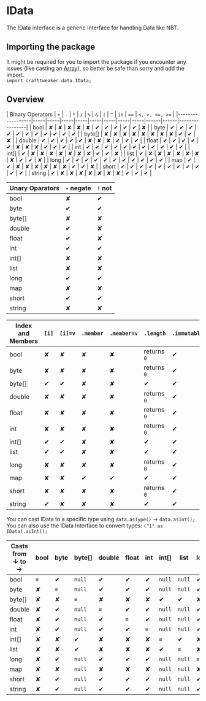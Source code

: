 # IData

The IData interface is a generic Interface for handling Data like NBT.

## Importing the package
It might be required for you to import the package if you encounter any issues (like casting an [Array](/AdvancedFunctions/Arrays_and_Loops)), so better be safe than sorry and add the import.  
`import crafttweaker.data.IData;`

## Overview

| Binary Operators | `+` | `-` | `*` | `/` | `%` | `&` | `|` | `^` | `in` | `==` | `<, >, <=, >=` |
|------------------|-----|-----|-----|-----|-----|-----|-----|-----|------|------|----------------|
| bool             | ✘  | ✘  | ✘   | ✘  | ✘  | ✔   | ✔  | ✔  | ✔    | ✔   | ✘             |
| byte             | ✔  | ✔  | ✔   | ✔  | ✔  | ✔   | ✔  | ✔  | ✔    | ✔   | ✔             |
| byte[]           | ✘  | ✘  | ✘   | ✘  | ✘  | ✘   | ✘  | ✘  | ✔    | ✔   | ✘             |
| double           | ✔  | ✔  | ✔   | ✔  | ✔  | ✘   | ✘  | ✘  | ✔    | ✔   | ✔             |
| float            | ✔  | ✔  | ✔   | ✔  | ✔  | ✘   | ✘  | ✘  | ✔    | ✔   | ✔             |
| int              | ✔  | ✔  | ✔   | ✔  | ✔  | ✔   | ✔  | ✔  | ✔    | ✔   | ✔             |
| int[]            | ✔  | ✘  | ✘   | ✘  | ✘  | ✘   | ✘  | ✘  | ✔    | ✔   | ✘             |
| list             | ✔  | ✘  | ✘   | ✘  | ✘  | ✘   | ✘  | ✘  | ✔    | ✔   | ✘             |
| long             | ✔  | ✔  | ✔   | ✔  | ✔  | ✔   | ✔  | ✔  | ✔    | ✔   | ✔             |
| map              | ✔  | ✔  | ✘   | ✘  | ✘  | ✘   | ✘  | ✘  | ✔    | ✔   | ✘             |
| short            | ✔  | ✔  | ✔   | ✔  | ✔  | ✔   | ✔  | ✔  | ✔    | ✔   | ✔             |
| string           | ✔  | ✘  | ✘   | ✘  | ✘  | ✘   | ✘  | ✘  | ✔    | ✔   | ✔             |


| Unary Oparators | `-` negate | `!` not |
|-----------------|------------|---------|
| bool            | ✘          | ✔       |
| byte            | ✔          | ✔       |
| byte[]          | ✘          | ✘       |
| double          | ✔          | ✘       |
| float           | ✔          | ✘       |
| int             | ✔          | ✔       |
| int[]           | ✘          | ✘       |
| list            | ✘          | ✘       |
| long            | ✔          | ✔       |
| map             | ✘          | ✘       |
| short           | ✔          | ✔       |
| string          | ✘          | ✘       |


| Index and Members | `[i]` | `[i]=v`   | `.member` | `.member=v`   | `.length`   | `.immutable` | `.update(v)` |
|-------------------|-------|-----------|-----------|---------------|-------------|--------------|--------------|
| bool              | ✘    | ✘         | ✘        | ✘            | returns `0` | ✔            | ✔            |
| byte              | ✘    | ✘         | ✘        | ✘            | returns `0` | ✔            | ✔            |
| byte[]            | ✔    | ✔         | ✘        | ✘            | ✔           | ✔           | ✔            |
| double            | ✘    | ✘         | ✘        | ✘            | returns `0` | ✔            | ✔            |
| float             | ✘    | ✘         | ✘        | ✘            | returns `0` | ✔            | ✔            |
| int               | ✘    | ✘         | ✘        | ✘            | returns `0` | ✔            | ✔            |
| int[]             | ✔    | ✔         | ✘        | ✘            | ✔           | ✔           | ✔            |
| list              | ✔    | ✔         | ✘        | ✘            | ✔           | ✔           | ✔            |
| long              | ✘    | ✘         | ✘        | ✘            | returns `0` | ✔            | ✔            |
| map               | ✘    | ✘         | ✔        | ✔            | ✔           | ✔           | ✔            |
| short             | ✘    | ✘         | ✘        | ✘            | returns `0` | ✔            | ✔            |
| string            | ✔    | ✘         | ✘        | ✘            | ✔           | ✔           | ✔            |


You can cast IData to a specific type using `data.asType()` → `data.asInt();`  
You can also use the IData Interface to convert types: `("1" as IData).asInt();`

| Casts from ↓ to → | bool | byte | byte[] | double | float | int | int[]  | list   | long | map    | short | string |
|-------------------|------|------|--------|--------|-------|-----|--------|--------|------|--------|-------|--------|
| bool              | `≡`  | ✔    | `null` | ✔      | ✔     | ✔   | `null` | `null` | ✔    | `null` | ✔     | ✔      |
| byte              | ✘    | `≡`  | `null` | ✔      | ✔     | ✔   | `null` | `null` | ✔    | `null` | ✔     | ✔      |
| byte[]            | ✘    | ✘    | `≡`    | ✘      | ✘     | ✘   | ✔      | ✔      | ✘    | `null` | ✘     | ✔      |
| double            | ✘    | ✔    | `null` | `≡`    | ✔     | ✔   | `null` | `null` | ✔    | `null` | ✔     | ✔      |
| float             | ✘    | ✔    | `null` | ✔      | `≡`   | ✔   | `null` | `null` | ✔    | `null` | ✔     | ✔      |
| int               | ✘    | ✔    | `null` | ✔      | ✔     | `≡` | `null` | `null` | ✔    | `null` | ✔     | ✔      |
| int[]             | ✘    | ✘    | ✔      | ✘      | ✘     | ✘   | `≡`    | ✔      | ✘    | `null` | ✘     | ✔      |
| list              | ✘    | ✘    | ✔      | ✘      | ✘     | ✘   | ✔      | `≡`    | ✘    | `null` | ✘     | ✔      |
| long              | ✘    | ✔    | `null` | ✔      | ✔     | ✔   | `null` | `null` | `≡`  | `null` | ✔     | ✔      |
| map               | ✘    | ✘    | `null` | ✘      | ✘     | ✘   | `null` | `null` | ✘    | `≡`    | ✘     | ✔      |
| short             | ✘    | ✔    | `null` | ✔      | ✔     | ✔   | `null` | `null` | ✔    | `null` | `≡`   | ✔      |
| string            | ✘    | ✔    | `null` | ✔      | ✔     | ✔   | `null` | `null` | ✔    | `null` | ✔     | `≡`    |